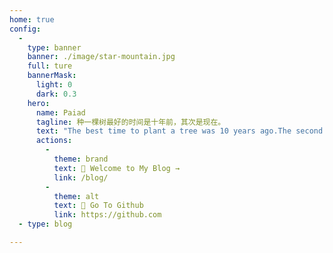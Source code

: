 ```yaml
---
home: true
config:
  -
    type: banner
    banner: ./image/star-mountain.jpg
    full: ture
    bannerMask:
      light: 0
      dark: 0.3
    hero:
      name: Paiad
      tagline: 种一棵树最好的时间是十年前，其次是现在。
      text: "The best time to plant a tree was 10 years ago.The second best time is now."
      actions:
        -
          theme: brand
          text: 🌈 Welcome to My Blog →
          link: /blog/
        -
          theme: alt
          text: 📍 Go To Github
          link: https://github.com
  - type: blog

---
```


